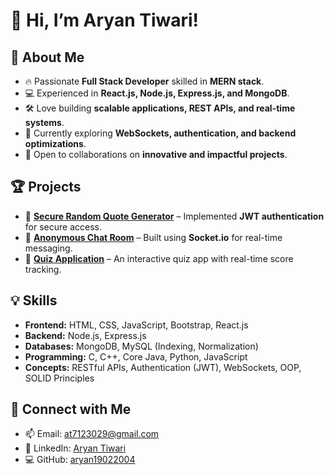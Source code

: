 # 👋 Hi, I’m Aryan Tiwari!

## 🚀 About Me
- 🔥 Passionate **Full Stack Developer** skilled in **MERN stack**.
- 💻 Experienced in **React.js, Node.js, Express.js, and MongoDB**.
- 🛠️ Love building **scalable applications, REST APIs, and real-time systems**.
- 🌱 Currently exploring **WebSockets, authentication, and backend optimizations**.
- 🎯 Open to collaborations on **innovative and impactful projects**.

## 🏆 Projects
- 🔹 **[Secure Random Quote Generator](https://secure-random-quote-generator.onrender.com/)** – Implemented **JWT authentication** for secure access.
- 🔹 **[Anonymous Chat Room](https://chatroom-kxij.onrender.com/)** – Built using **Socket.io** for real-time messaging.
- 🔹 **[Quiz Application](https://aryan19022004.github.io/QUIZ-APPLICATION/)** – An interactive quiz app with real-time score tracking.

## 💡 Skills
- **Frontend:** HTML, CSS, JavaScript, Bootstrap, React.js
- **Backend:** Node.js, Express.js
- **Databases:** MongoDB, MySQL (Indexing, Normalization)
- **Programming:** C, C++, Core Java, Python, JavaScript
- **Concepts:** RESTful APIs, Authentication (JWT), WebSockets, OOP, SOLID Principles

## 🔗 Connect with Me
- 📫 Email: at7123029@gmail.com
- 💼 LinkedIn: [Aryan Tiwari](https://www.linkedin.com/in/aryan-tiwari-002362267)
- 💻 GitHub: [aryan19022004](https://github.com/aryan19022004)
